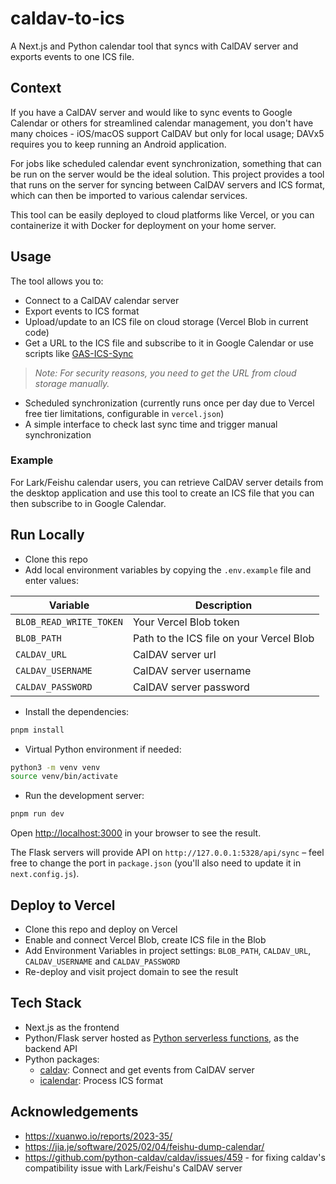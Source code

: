 # caldav-to-ics
A Next.js and Python calendar tool that syncs with CalDAV server and exports events to one ICS file.

## Context
If you have a CalDAV server and would like to sync events to Google Calendar or others for streamlined calendar management, you don't have many choices - iOS/macOS support CalDAV but only for local usage; DAVx5 requires you to keep running an Android application.

For jobs like scheduled calendar event synchronization, something that can be run on the server would be the ideal solution. This project provides a tool that runs on the server for syncing between CalDAV servers and ICS format, which can then be imported to various calendar services.

This tool can be easily deployed to cloud platforms like Vercel, or you can containerize it with Docker for deployment on your home server.

## Usage
The tool allows you to:
- Connect to a CalDAV calendar server
- Export events to ICS format
- Upload/update to an ICS file on cloud storage (Vercel Blob in current code)
- Get a URL to the ICS file and subscribe to it in Google Calendar or use scripts like [GAS-ICS-Sync](https://github.com/derekantrican/GAS-ICS-Sync)
> *Note: For security reasons, you need to get the URL from cloud storage manually.*
- Scheduled synchronization (currently runs once per day due to Vercel free tier limitations, configurable in `vercel.json`)
- A simple interface to check last sync time and trigger manual synchronization

### Example
For Lark/Feishu calendar users, you can retrieve CalDAV server details from the desktop application and use this tool to create an ICS file that you can then subscribe to in Google Calendar.

## Run Locally

- Clone this repo
- Add local environment variables by copying the `.env.example` file and enter values:
 
| Variable | Description |
 |--------|------|
 | `BLOB_READ_WRITE_TOKEN` | Your Vercel Blob token |
 | `BLOB_PATH` | Path to the ICS file on your Vercel Blob |
 | `CALDAV_URL` | CalDAV server url |
 | `CALDAV_USERNAME` | CalDAV server username |
 | `CALDAV_PASSWORD` | CalDAV server password |

- Install the dependencies:

```bash
pnpm install
```

- Virtual Python environment if needed:

```bash
python3 -m venv venv
source venv/bin/activate
```

- Run the development server:

```bash
pnpm run dev
```

Open [http://localhost:3000](http://localhost:3000) in your browser to see the result.

The Flask servers will provide API on `http://127.0.0.1:5328/api/sync` – feel free to change the port in `package.json` (you'll also need to update it in `next.config.js`).

## Deploy to Vercel
- Clone this repo and deploy on Vercel
- Enable and connect Vercel Blob, create ICS file in the Blob
- Add Environment Variables in project settings: `BLOB_PATH`, `CALDAV_URL`, `CALDAV_USERNAME` and `CALDAV_PASSWORD`
- Re-deploy and visit project domain to see the result

## Tech Stack
- Next.js as the frontend
- Python/Flask server hosted as [Python serverless functions](https://vercel.com/docs/concepts/functions/serverless-functions/runtimes/python), as the backend API
- Python packages:
  - [caldav](https://github.com/python-caldav/caldav): Connect and get events from CalDAV server
  - [icalendar](https://github.com/collective/icalendar): Process ICS format

## Acknowledgements
- https://xuanwo.io/reports/2023-35/
- https://jia.je/software/2025/02/04/feishu-dump-calendar/
- https://github.com/python-caldav/caldav/issues/459 - for fixing caldav's compatibility issue with Lark/Feishu's CalDAV server